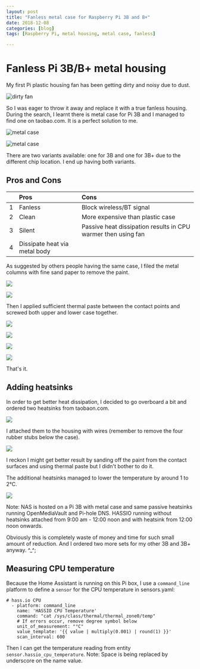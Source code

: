 ```yaml
---
layout: post
title: "Fanless metal case for Raspberry Pi 3B and B+"
date: 2018-12-08
categories: [blog]
tags: [Raspberry Pi, metal housing, metal case, fanless]

---
```


# Fanless Pi 3B/B+ metal housing
My first Pi plastic housing fan has been getting dirty and noisy due to dust. 

![dirty fan](https://carbonpanda.github.io/images/dirty-fan.jpg)

So I was eager to throw it away and replace it with a true fanless housing. During the search, I learnt there is metal case for Pi 3B and I managed to find one on taobao.com. It is a perfect solution to me.

![metal case](https://carbonpanda.github.io/images/metal-case-close.jpg)

![metal case](https://carbonpanda.github.io/images/metal-case.jpg)

There are two variants available: one for 3B and one for 3B+ due to the different chip location. I end up having both variants.

## Pros and Cons
|      | Pros                          | Cons                                                         |
| ---- | :---------------------------- | :----------------------------------------------------------- |
| 1    | Fanless                       | Block wireless/BT signal                                     |
| 2    | Clean                         | More expensive than plastic case                             |
| 3    | Silent                        | Passive heat dissipation results in CPU warmer then using fan |
| 4    | Dissipate heat via metal body |                                                              |

As suggested by others people having the same case, I filed the metal columns with fine sand paper to remove the paint. 

![](https://carbonpanda.github.io/images/sanded-columns.jpg)

![](https://carbonpanda.github.io/images/sanded-contact.jpg)

Then I applied sufficient thermal paste between the contact points and screwed both upper and lower case together. 

![](https://carbonpanda.github.io/images/thermal-compound-at-columns.jpg)

![](https://carbonpanda.github.io/images/thermal-compound-at-contact.jpg)

![](https://carbonpanda.github.io/images/metal-case-bottom.jpg)

![](https://carbonpanda.github.io/images/pi-in-case.jpg)

That's it.

## Adding heatsinks
In order to get better heat dissipation, I decided to go overboard a bit and ordered two heatsinks from taobaon.com. 

![](https://carbonpanda.github.io/images/heatsink.jpg)

I attached them to the housing with wires (remember to remove the four rubber stubs below the case).

![](https://carbonpanda.github.io/images/with-heat-sink.jpg)

 I reckon I might get better result by sanding off the paint from the contact surfaces and using thermal paste but I didn't bother to do it. 

The additional heatsinks managed to lower the temperature by around 1 to 2°C. 

![](https://carbonpanda.github.io/images/CPU-temperature.jpg)

Note: NAS is hosted on a Pi 3B with metal case and same passive heatsinks running OpenMediaVault and Pi-hole DNS. HASSIO running without heatsinks attached from 9:00 am - 12:00 noon and with heatsink from 12:00 noon onwards. 

Obviously this is completely waste of money and time for such small amount of reduction. And I ordered two more sets for my other 3B and 3B+ anyway. ^_^;


## Measuring CPU temperature
Because the Home Assistant is running on this Pi box, I use a `command_line` platform to define a `sensor` for  the CPU temperature in sensors.yaml:

```
# hass.io CPU
  - platform: command_line
    name: 'HASSIO CPU Temperature'
    command: "cat /sys/class/thermal/thermal_zone0/temp"
    # If errors occur, remove degree symbol below
    unit_of_measurement: "°C"
    value_template: '{{ value | multiply(0.001) | round(1) }}'
    scan_interval: 600
```


Then I can get the temperature reading from entity `sensor.hassio_cpu_temperature`. Note: Space is being replaced by underscore on the name value.
